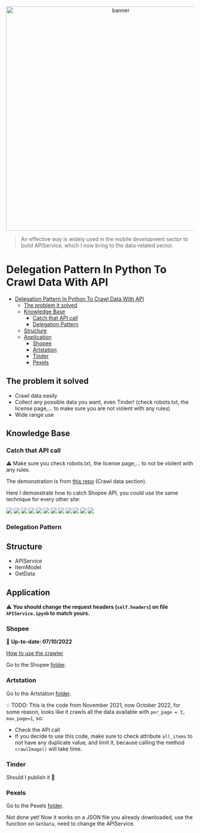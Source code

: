 <p align="center">
  <br />
    <a title="banner" href="#"><img width="600px" src="img/banner.png" alt="banner" /></a>
  <br/>
</p>

> An effective way is widely used in the mobile development sector to build APIService, which I now bring to the data-related sector.

# Delegation Pattern In Python To Crawl Data With API

- [Delegation Pattern In Python To Crawl Data With API](#delegation-pattern-in-python-to-crawl-data-with-api)
  - [The problem it solved](#the-problem-it-solved)
  - [Knowledge Base](#knowledge-base)
    - [Catch that API call](#catch-that-api-call)
    - [Delegation Pattern](#delegation-pattern)
  - [Structure](#structure)
  - [Application](#application)
    - [Shopee](#shopee)
    - [Artstation](#artstation)
    - [Tinder](#tinder)
    - [Pexels](#pexels)

## The problem it solved

- Crawl data easily
- Collect any possible data you want, even Tinder! (check robots.txt, the license page,... to make sure you are not violent with any rules)
- Wide range use

## Knowledge Base

### Catch that API call

:warning: Make sure you check robots.txt, the license page,... to not be violent with any rules.

The demonstration is from [this repo](https://github.com/comphilano/ds_final/blob/main/Slide.pdf) (Crawl data section).

Here I demonstrate how to catch Shopee API, you could use the same technique for every other site:

![](img/catch-that-API-call/Slide_ds_final%209.png)
![](img/catch-that-API-call/Slide_ds_final%2010.png) 
![](img/catch-that-API-call/Slide_ds_final%2011.png) 
![](img/catch-that-API-call/Slide_ds_final%2012.png) 
![](img/catch-that-API-call/Slide_ds_final%2013.png) 
![](img/catch-that-API-call/Slide_ds_final%2014.png) 
![](img/catch-that-API-call/Slide_ds_final%2015.png) 
![](img/catch-that-API-call/Slide_ds_final%2016.png) 
![](img/catch-that-API-call/Slide_ds_final%2017.png) 
![](img/catch-that-API-call/Slide_ds_final%2018.png)
![](img/catch-that-API-call/Slide_ds_final%2019.png) 
![](img/catch-that-API-call/Slide_ds_final%2020.png)

### Delegation Pattern

## Structure

- APIService
- ItemModel
- GetData

## Application

:warning: **You should change the request headers (`self.headers`) on file `APIService.ipynb` to match yours.**

### Shopee

 :loudspeaker: **Up-to-date: 07/10/2022**

 [How to use the crawler](https://github.com/comphilano/ds_final#crawler)

Go to the Shopee [folder](application/shopee).

### Artstation

Go to the Artstation [folder](application/artstation).

:bulb: TODO: This is the code from November 2021, now October 2022, for some reason, looks like it crawls all the data available with `per_page = 3, max_page=1`, so:

- Check the API call
- If you decide to use this code, make sure to check attribute `all_items` to not have any duplicate value, and limit it, because calling the method `crawlImage()` will take time.

### Tinder

Should I publish it 🤔

### Pexels

Go to the Pexels [folder](application/Pexels).

Not done yet! Now it works on a JSON file you already downloaded, use the function on `GetData`, need to change the APIService.
